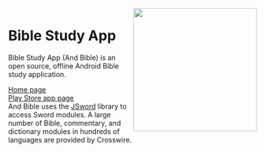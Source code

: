 <img align="right" width="250" height="250" src="https://user-images.githubusercontent.com/5811789/135705995-ddd550f6-efce-47ef-a3d8-d1ec7ae648fe.png">


# Bible Study App 

Bible Study App (And Bible) is an open source, offline Android Bible study application.

[Home page](https://andbible.github.io/)  
[Play Store app page](https://market.android.com/details?id=net.bible.android.activity)  
And Bible uses the [JSword](https://www.crosswire.org/jsword) library to access Sword modules.
A large number of Bible, commentary, and dictionary modules in hundreds of languages are provided by Crosswire.
